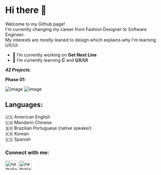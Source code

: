 # Hi there 👋

Welcome to my Github page!
<br>
I'm currently changing my career from Fashion Designer to Software Engineer.
<br>
My interests are mostly leaned to design which explains why I'm learning UX/UI.


<!--
**nyechoi/nyechoi** is a ✨ _special_ ✨ repository because its `README.md` (this file) appears on your GitHub profile.

Here are some ideas to get you started:

- 🔭 I’m currently working on Get Next Line
- 🌱 I’m currently learning C and UX/UI
- 🤔 I’m looking for help with ...
- 📫 How to reach me:
- 😄 Pronouns: ...
- ⚡ Fun fact: ...
-->

- 🔭 I’m currently working on **Get Next Line**
- 🌱 I’m currently learning **C** and **UX/UI**

**_42 Projects_**:

**Phase 01:**

![image](https://user-images.githubusercontent.com/111386564/194357827-53ba161f-a2a1-48a4-a05d-415d5d6cdcc0.png)
![image](https://user-images.githubusercontent.com/111386564/197251711-b64a00b5-5968-4b67-bb37-469eb4fb65f4.png)

## Languages:
🇺🇸 American English
<br>
🇨🇳 Mandarin Chinese
<br>
🇧🇷 Brazilian Portuguese (native speaker)
<br>
🇰🇷 Korean
<br>
🇪🇸 Spanish


<h3 align="left">Connect with me:</h3>
<p align="left">

<a href="www.linkedin.com/in/nathalia-choi-" target="blank"><img align="center" src="https://raw.githubusercontent.com/rahuldkjain/github-profile-readme-generator/master/src/images/icons/Social/linked-in-alt.svg" alt="nathalia-choi-" height="30" width="40" /></a>
<a href="https://instagram.com/nathaliachoi" target="blank"><img align="center" src="https://raw.githubusercontent.com/rahuldkjain/github-profile-readme-generator/master/src/images/icons/Social/instagram.svg" alt="nathaliachoi" height="30" width="40" /></a>
</p>
